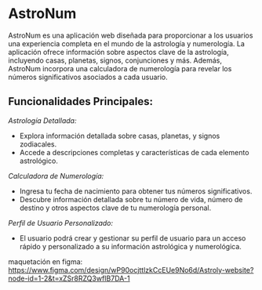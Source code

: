 # AstroNum

AstroNum es una aplicación web diseñada para proporcionar a los usuarios una experiencia completa en el mundo de la astrología y numerología. La aplicación ofrece información sobre aspectos clave de la astrología, incluyendo casas, planetas, signos, conjunciones y más. Además, AstroNum incorpora una calculadora de numerología para revelar los números significativos asociados a cada usuario.

## Funcionalidades Principales:

_Astrología Detallada:_
* Explora información detallada sobre casas, planetas, y signos zodiacales.
* Accede a descripciones completas y características de cada elemento astrológico.
  
_Calculadora de Numerología:_
* Ingresa tu fecha de nacimiento para obtener tus números significativos.
* Descubre información detallada sobre tu número de vida, número de destino y otros aspectos clave de tu numerología personal.


_Perfil de Usuario Personalizado:_

* El usuario podrá crear y gestionar su perfil de usuario para un acceso rápido y personalizado a su información astrológica y numerológica.

maquetación en figma:
https://www.figma.com/design/wP90ocjttlzkCcEUe9No6d/Astroly-website?node-id=1-2&t=xZSr8RZQ3wfIB7DA-1
